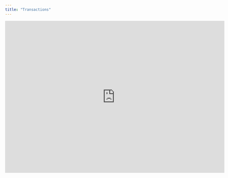 ```yaml
---
title: "Transactions"
---
```

<iframe frameborder="0" height="500" width="720" src="https://docs.google.com/spreadsheets/d/e/2PACX-1vRWuW11BkM6qj5kcABjlLIi4LKV9oTHxr3lJrb5WPyM4gXAoAg5T_eJF9Qhf8VJsysKUGKxZEE40AXk/pubhtml?gid=1530118178&amp;single=true&amp;widget=true&amp;headers=false"></iframe>
